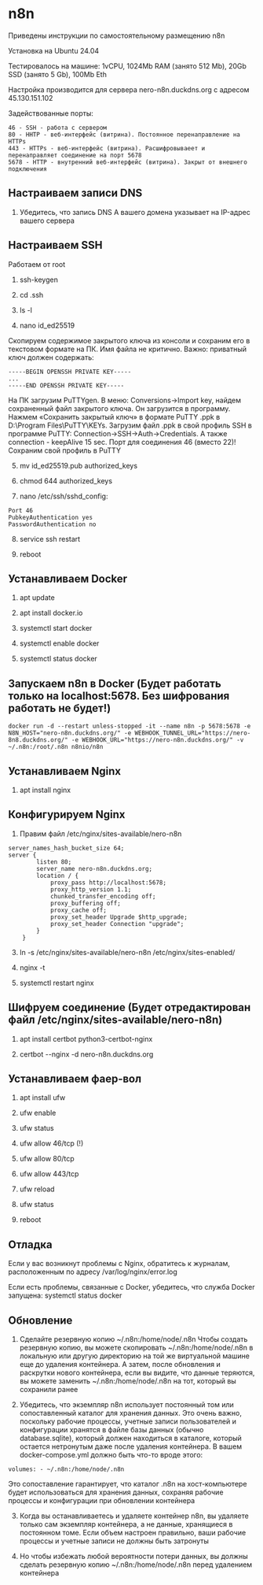 # n8n
Приведены инструкции по самостоятельному размещению n8n

Установка на Ubuntu 24.04

Тестировалось на машине: 1vCPU, 1024Mb RAM (занято 512 Mb), 20Gb SSD (занято 5 Gb), 100Mb Eth

Настройка производится для сервера nero-n8n.duckdns.org с адресом 45.130.151.102

Задействованные порты:

```
46 - SSH - работа с сервером
80 - HHTP - веб-интерфейс (витрина). Постоянное перенаправление на HTTPs
443 - HTTPs - веб-интерфейс (витрина). Расшифровываеет и перенаправляет соединение на порт 5678
5678 - HTTP - внутренний веб-интерфейс (витрина). Закрыт от внешнего подключения
```


## Настраиваем записи DNS

1. Убедитесь, что запись DNS A вашего домена указывает на IP-адрес вашего сервера


## Настраиваем SSH

Работаем от root

1. ssh-keygen

2. cd .ssh

3. ls -l

4. nano id_ed25519

Скопируем содержимое закрытого ключа из консоли и сохраним его в текстовом формате на ПК. Имя файла не критично. Важно: приватный ключ должен содержать:

```
-----BEGIN OPENSSH PRIVATE KEY-----
...
-----END OPENSSH PRIVATE KEY-----
```

На ПК загрузим PuTTYgen. В меню: Conversions->Import key, найдем сохраненный файл закрытого ключа. Он загрузится в программу. Нажмем «Сохранить закрытый ключ» в формате PuTTY .ppk в D:\Program Files\PuTTY\KEYs. Загрузим файл .ppk в свой профиль SSH в программе PuTTY: Connection->SSH->Auth->Credentials. А также connection - keepAlive 15 sec. Порт для соединения 46 (вместо 22)! Сохраним свой профиль в PuTTY

5. mv id_ed25519.pub authorized_keys

6. chmod 644 authorized_keys

7. nano /etc/ssh/sshd_config:

```
Port 46
PubkeyAuthentication yes
PasswordAuthentication no
```

8. service ssh restart

9. reboot


## Устанавливаем Docker

1. apt update

2. apt install docker.io

3. systemctl start docker

4. systemctl enable docker

5. systemctl status docker


## Запускаем n8n в Docker (Будет работать только на localhost:5678. Без шифрования работать не будет!)

```
docker run -d --restart unless-stopped -it --name n8n -p 5678:5678 -e N8N_HOST="nero-n8n.duckdns.org/" -e WEBHOOK_TUNNEL_URL="https://nero-8n8.duckdns.org/" -e WEBHOOK_URL="https://nero-n8n.duckdns.org/" -v ~/.n8n:/root/.n8n n8nio/n8n
```


## Устанавливаем Nginx

1. apt install nginx


## Конфигурируем Nginx

1. Правим файл /etc/nginx/sites-available/nero-n8n

```
server_names_hash_bucket_size 64;
server {
        listen 80;
        server_name nero-n8n.duckdns.org;
        location / {
            proxy_pass http://localhost:5678;
            proxy_http_version 1.1;
            chunked_transfer_encoding off;
            proxy_buffering off;
            proxy_cache off;
            proxy_set_header Upgrade $http_upgrade;
            proxy_set_header Connection "upgrade";
        }
    }
```

3. ln -s /etc/nginx/sites-available/nero-n8n /etc/nginx/sites-enabled/

4. nginx -t

5. systemctl restart nginx


## Шифруем соединение (Будет отредактирован файл /etc/nginx/sites-available/nero-n8n)

1. apt install certbot python3-certbot-nginx

2. certbot --nginx -d nero-n8n.duckdns.org


## Устанавливаем фаер-вол

1. apt install ufw

2. ufw enable

3. ufw status

5. ufw allow 46/tcp (!)

6. ufw allow 80/tcp

7. ufw allow 443/tcp

8. ufw reload

9. ufw status

10. reboot


## Отладка

Если у вас возникнут проблемы с Nginx, обратитесь к журналам, расположенным по адресу /var/log/nginx/error.log

Если есть проблемы, связанные с Docker, убедитесь, что служба Docker запущена: systemctl status docker


## Обновление

1. Сделайте резервную копию ~/.n8n:/home/node/.n8n Чтобы создать резервную копию, вы можете скопировать ~/.n8n:/home/node/.n8n в локальную или другую директорию на той же виртуальной машине еще до удаления контейнера. А затем, после обновления и раскрутки нового контейнера, если вы видите, что данные теряются, вы можете заменить ~/.n8n:/home/node/.n8n на тот, который вы сохранили ранее

2. Убедитесь, что экземпляр n8n использует постоянный том или сопоставленный каталог для хранения данных. Это очень важно, поскольку рабочие процессы, учетные записи пользователей и конфигурации хранятся в файле базы данных (обычно database.sqlite), который должен находиться в каталоге, который остается нетронутым даже после удаления контейнера. В вашем docker-compose.yml должно быть что-то вроде этого:

```
volumes: - ~/.n8n:/home/node/.n8n
```

Это сопоставление гарантирует, что каталог .n8n на хост-компьютере будет использоваться для хранения данных, сохраняя рабочие процессы и конфигурации при обновлении контейнера

3. Когда вы останавливаетесь и удаляете контейнер n8n, вы удаляете только сам экземпляр контейнера, а не данные, хранящиеся в постоянном томе. Если объем настроен правильно, ваши рабочие процессы и учетные записи не должны быть затронуты

4. Но чтобы избежать любой вероятности потери данных, вы должны сделать резервную копию ~/.n8n:/home/node/.n8n перед удалением контейнера
